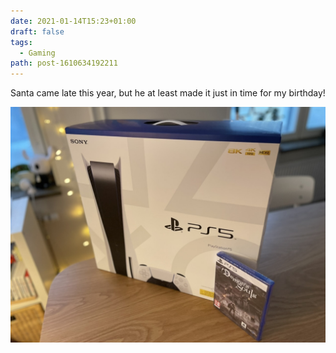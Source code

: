 ```yaml
---
date: 2021-01-14T15:23+01:00
draft: false
tags:
  - Gaming
path: post-1610634192211
---
```


Santa came late this year, but he at least made it just in time for my birthday!

[![PlayStation 5](assets/image-1610634192211.jpeg "PlayStation 5")](assets/image-1610634192211.jpeg)
